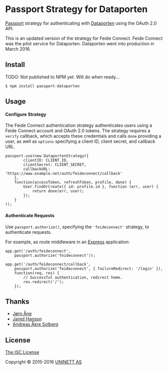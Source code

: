 # Passport Strategy for Dataporten

[Passport](https://github.com/jaredhanson/passport) strategy for authenticating
with [Dataporten](http://dataporten.no) using the OAuth 2.0 API.

This is an updated version of the strategy for Feide Connect. Feide Connect was the pilot service for Dataporten. Dataporten went into production in March 2016.


## Install

TODO: Not published to NPM yet. Will do when ready...

	$ npm install passport-dataporten

## Usage

#### Configure Strategy

The Feide Connect authentication strategy authenticates users using a Feide Connect
account and OAuth 2.0 tokens.  The strategy requires a `verify` callback, which
accepts these credentials and calls `done` providing a user, as well as
`options` specifying a client ID, client secret, and callback URL.

	passport.use(new DataportenStrategy({
			clientID: CLIENT_ID,
			clientSecret: CLIENT_SECRET,
			callbackURL: 'https://www.example.net/auth/feideconnect/callback'
		},
		function(accessToken, refreshToken, profile, done) {
			User.findOrCreate({ id: profile.id }, function (err, user) {
				return done(err, user);
			});
		}
	));

#### Authenticate Requests

Use `passport.authorize()`, specifying the `'feideconnect'` strategy, to
authenticate requests.

For example, as route middleware in an [Express](http://expressjs.com/)
application:

	app.get('/auth/feideconnect',
		passport.authorize('feideconnect'));

	app.get('/auth/feideconnect/callback',
		passport.authorize('feideconnect', { failureRedirect: '/login' }),
		function(req, res) {
			// Successful authentication, redirect home.
			res.redirect('/');
		});

## Thanks

- [Jørn Åne](http://github.com/jornane)
- [Jared Hanson](http://github.com/jaredhanson)
- [Andreas Åkre Solberg](http://github.com/andreassolberg)

## License

[The ISC License](http://opensource.org/licenses/ISC)

Copyright &copy; 2015-2016 [UNINETT AS](http://github.com/uninett)
